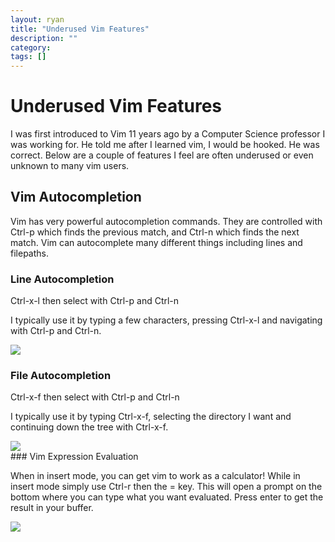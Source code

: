 ```yaml
---
layout: ryan
title: "Underused Vim Features"
description: ""
category: 
tags: []
---
```


<style>
img {
    display: block;
    margin: 0 auto;
}
</style>

# Underused Vim Features

I was first introduced to Vim 11 years ago by a Computer Science professor I was working for. He told me after I learned vim, I would be hooked. He was correct. Below are a couple of features I feel are often underused or even unknown to many vim users.

## Vim Autocompletion

Vim has very powerful autocompletion commands. They are controlled with Ctrl-p which finds the previous match, and Ctrl-n which finds the next match. Vim can autocomplete many different things including lines and filepaths.

### Line Autocompletion

Ctrl-x-l then select with Ctrl-p and Ctrl-n

I typically use it by typing a few characters, pressing Ctrl-x-l and navigating with Ctrl-p and Ctrl-n.

<img src="http://i.imgur.com/PZJ0rij.gif" />

### File Autocompletion

Ctrl-x-f then select with Ctrl-p and Ctrl-n

I typically use it by typing Ctrl-x-f, selecting the directory I want and continuing down the tree with Ctrl-x-f.

<img src="http://i.imgur.com/x1YpFvG.gif" />
### Vim Expression Evaluation

When in insert mode, you can get vim to work as a calculator! While in insert mode simply use Ctrl-r then the = key. This will open a prompt on the bottom where you can type what you want evaluated. Press enter to get the result in your buffer.

<img src="http://i.imgur.com/wIzTh07.gif" />
